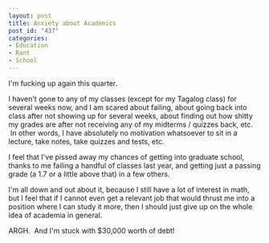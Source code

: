 ```yaml
--- 
layout: post
title: Anxiety about Academics
post_id: "437"
categories:
- Education
- Rant
- School
---
```

I'm fucking up again this quarter.

I haven't gone to any of my classes (except for my Tagalog class) for several weeks now, and I am scared about failing, about going back into class after not showing up for several weeks, about finding out how shitty my grades are after not receiving any of my midterms / quizzes back, etc.  In other words, I have absolutely no motivation whatsoever to sit in a lecture, take notes, take quizzes and tests, etc.

I feel that I've pissed away my chances of getting into graduate school, thanks to me failing a handful of classes last year, and getting just a passing grade (a 1.7 or a little above that) in a few others.

I'm all down and out about it, because I still have a lot of interest in math, but I feel that if I cannot even get a relevant job that would thrust me into a position where I can study it more, then I should just give up on the whole idea of academia in general.

ARGH.  And I'm stuck with $30,000 worth of debt!
